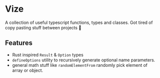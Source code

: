 # Vize
A collection of useful typescript functions, types and classes. Got tired of copy pasting stuff between projects 😬

## Features
- Rust inspired `Result` & `Option` types
- `defineOptions` utility to recursively generate optional name parameters.
- general math stuff like `randomElementFrom` randomly pick element of array or object.